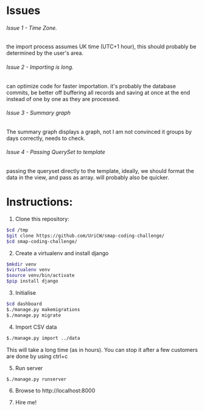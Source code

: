 Issues
======

###### Issue 1 - Time Zone.

the import process assumes UK time (UTC+1 hour), this should probably be determined by the user's area.

###### Issue 2 - Importing is long. 

can optimize code for faster importation. it's probably the database commits, be better off buffering all records and saving at once at the end instead of one by one as they are processed.

###### Issue 3 - Summary graph

The summary graph displays a graph, not I am not convinced it groups by days correctly, needs to check.

###### Issue 4 - Passing QuerySet to template 

passing the queryset directly to the template, ideally, we should format the data in the view, and pass as array. will probably also be quicker.


Instructions:
=============
1. Clone this repository:
```bash
$cd /tmp
$git clone https://github.com/UriCW/smap-coding-challenge/
$cd smap-coding-challenge/
```
2. Create a virtualenv and install django
```bash
$mkdir venv
$virtualenv venv
$source venv/bin/activate
$pip install django
```

3. Initialise
```bash
$cd dashboard
$./manage.py makemigrations
$./manage.py migrate
```
4. Import CSV data
```bash
$./manage.py import ../data
```
  This will take a long time (as in hours). You can stop it after a few customers are done by using ctrl+c

5. Run server
```bash
$./manage.py runserver
```
6. Browse to http://localhost:8000

7. Hire me!
